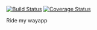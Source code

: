 [![Build Status](https://www.travis-ci.org/enJames/BEConnect.svg)](https://www.travis-ci.org/enJames/BEConnect)
[![Coverage Status](https://coveralls.io/repos/github/enJames/BEConnect/badge.svg?branch=develop)](https://coveralls.io/github/enJames/BEConnect?branch=develop)

Ride my way app  
 
